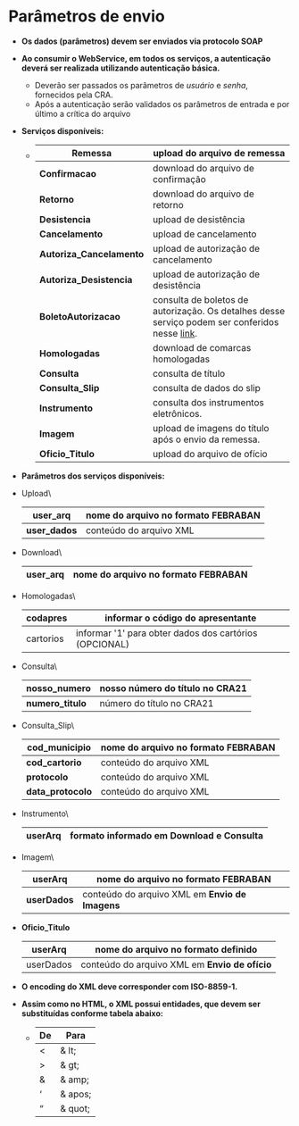 # Parâmetros de envio

* **Os dados (parâmetros) devem ser enviados via protocolo SOAP**
* **Ao consumir o WebService, em todos os serviços, a autenticação deverá ser realizada utilizando autenticação básica.**
  * Deverão ser passados os parâmetros de _usuário_ e _senha_, fornecidos pela CRA.
  * Após a autenticação serão validados os parâmetros de entrada e por último a crítica do arquivo
*   **Serviços disponíveis:**

    * | **Remessa**                | upload do arquivo de remessa                                                                                                                                                      |
      | -------------------------- | --------------------------------------------------------------------------------------------------------------------------------------------------------------------------------- |
      | **Confirmacao**            | download do arquivo de confirmação                                                                                                                                                |
      | **Retorno**                | download do arquivo de retorno                                                                                                                                                    |
      | **Desistencia**            | upload de desistência                                                                                                                                                             |
      | **Cancelamento**           | upload de cancelamento                                                                                                                                                            |
      | **Autoriza\_Cancelamento** | upload de autorização de cancelamento                                                                                                                                             |
      | **Autoriza\_Desistencia**  | upload de autorização de desistência                                                                                                                                              |
      | **BoletoAutorizacao**      | consulta de boletos de autorização. Os detalhes desse serviço podem ser conferidos nesse [link](https://manual.crabr.com.br/manual/boletos_autorizacao_webservice-apresentante/). |
      | **Homologadas**            | download de comarcas homologadas                                                                                                                                                  |
      | **Consulta**               | consulta de título                                                                                                                                                                |
      | **Consulta\_Slip**         | consulta de dados do slip                                                                                                                                                         |
      | **Instrumento**            | consulta dos instrumentos eletrônicos.                                                                                                                                            |
      | **Imagem**                 | upload de imagens do título após o envio da remessa.                                                                                                                              |
      | **Oficio\_Titulo**         | upload do arquivo de ofício                                                                                                                                                       |


* **Parâmetros dos serviços disponíveis:**
*   Upload\\

    | **user\_arq**   | nome do arquivo no formato **FEBRABAN** |
    | --------------- | --------------------------------------- |
    | **user\_dados** | conteúdo do arquivo XML                 |
*   Download\\

    | **user\_arq** | nome do arquivo no formato **FEBRABAN** |
    | ------------- | --------------------------------------- |
*   Homologadas\\

    | **codapres** | informar o código do apresentante                      |
    | ------------ | ------------------------------------------------------ |
    | cartorios    | informar '1' para obter dados dos cartórios (OPCIONAL) |
*   Consulta\\

    | **nosso\_numero**  | nosso número do título no CRA21 |
    | ------------------ | ------------------------------- |
    | **numero\_titulo** | número do título no CRA21       |
*   Consulta\_Slip\\

    | **cod\_municipio**  | nome do arquivo no formato **FEBRABAN** |
    | ------------------- | --------------------------------------- |
    | **cod\_cartorio**   | conteúdo do arquivo XML                 |
    | **protocolo**       | conteúdo do arquivo XML                 |
    | **data\_protocolo** | conteúdo do arquivo XML                 |
*   Instrumento\\

    | **userArq** | formato informado em **Download e Consulta** |
    | ----------- | -------------------------------------------- |
*   Imagem\\

    | **userArq**   | nome do arquivo no formato **FEBRABAN**         |
    | ------------- | ----------------------------------------------- |
    | **userDados** | conteúdo do arquivo XML em **Envio de Imagens** |
*   **Oficio\_Titulo**

    | userArq   | **nome do arquivo no formato definido**        |
    | --------- | ---------------------------------------------- |
    | userDados | conteúdo do arquivo XML em **Envio de ofício** |


* **O encoding do XML deve corresponder com ISO-8859-1.**
* **Assim como no HTML, o XML possui entidades, que devem ser substituídas conforme tabela abaixo:**
  * | **De** | **Para** |
    | ------ | -------- |
    | <      | & lt;    |
    | >      | & gt;    |
    | &      | & amp;   |
    | ‘      | & apos;  |
    | “      | & quot;  |
